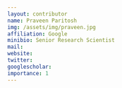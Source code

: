 ```yaml
---
layout: contributor
name: Praveen Paritosh
img: /assets/img/praveen.jpg 
affiliation: Google
minibio: Senior Research Scientist
mail: 
website: 
twitter: 
googlescholar: 
importance: 1
---
```


